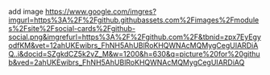add image
https://www.google.com/imgres?imgurl=https%3A%2F%2Fgithub.githubassets.com%2Fimages%2Fmodules%2Fsite%2Fsocial-cards%2Fgithub-social.png&imgrefurl=https%3A%2F%2Fgithub.com%2F&tbnid=zpx7EyEgyodfKM&vet=12ahUKEwibrs_FhNH5AhUBlRoKHQWNAcMQMygCegUIARDiAQ..i&docid=SZgkdCZ5k2vZ_M&w=1200&h=630&q=picture%20for%20github&ved=2ahUKEwibrs_FhNH5AhUBlRoKHQWNAcMQMygCegUIARDiAQ
